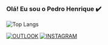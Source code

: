 ### Olá! Eu sou o Pedro Henrique ✔️

![Top Langs](https://github-readme-stats.vercel.app/api/top-langs/?username=pdrooh03&layout=compact)



[![OUTLOOK](https://img.shields.io/badge/Microsoft_Outlook-0078D4?style=for-the-badge&logo=microsoft-outlook&logoColor=white)](https://outlook.live.com/mail/0/)
[![INSTAGRAM](https://img.shields.io/badge/Instagram-E4405F?style=for-the-badge&logo=instagram&logoColor=white)](https://www.instagram.com/pdrooh3/)

